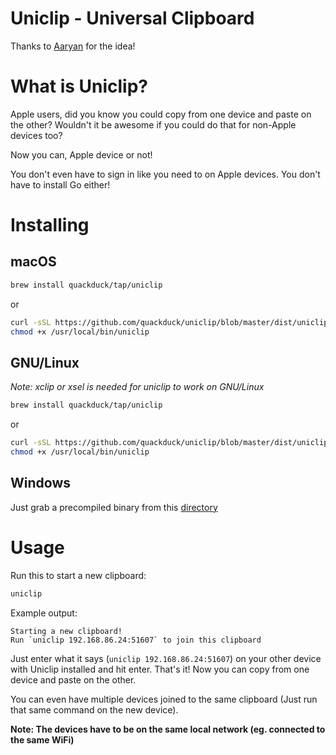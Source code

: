 # Uniclip - Universal Clipboard

Thanks to [Aaryan](https://github.com/aaryanporwal) for the idea!

# What is Uniclip?

Apple users, did you know you could copy from one device and paste on the other? Wouldn't it be awesome if you could do that for non-Apple devices too?

Now you can, Apple device or not!

You don't even have to sign in like you need to on Apple devices. You don't have to install Go either!

# Installing

## macOS

```sh
brew install quackduck/tap/uniclip
```
or
```sh
curl -sSL https://github.com/quackduck/uniclip/blob/master/dist/uniclip_darwin_amd64/uniclip\?raw=true > /usr/local/bin/uniclip
chmod +x /usr/local/bin/uniclip
```

## GNU/Linux

*Note: xclip or xsel is needed for uniclip to work on GNU/Linux*

```sh
brew install quackduck/tap/uniclip
```
or
```sh
curl -sSL https://github.com/quackduck/uniclip/blob/master/dist/uniclip_linux_amd64/uniclip\?raw=true -o /usr/local/bin/uniclip # you might need to use sudo
chmod +x /usr/local/bin/uniclip
```

## Windows

Just grab a precompiled binary from this [directory](dist)

# Usage

Run this to start a new clipboard:

 ```sh
uniclip
```

Example output:

```
Starting a new clipboard!
Run `uniclip 192.168.86.24:51607` to join this clipboard

```

Just enter what it says (`uniclip 192.168.86.24:51607`) on your other device with Uniclip installed and hit enter. That's it! Now you can copy from one device and paste on the other.

You can even have multiple devices joined to the same clipboard (Just run that same command on the new device).

**Note: The devices have to be on the same local network (eg. connected to the same WiFi)**
